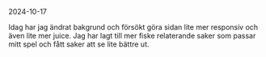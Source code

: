 2024-10-17

Idag har jag ändrat bakgrund och försökt göra sidan lite mer responsiv och även lite mer juice. Jag har lagt till mer fiske relaterande saker som passar mitt spel och fått saker att se lite bättre ut.